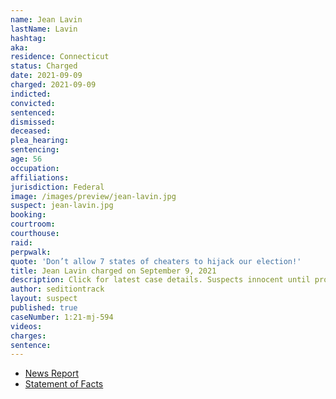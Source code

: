 ```yaml
---
name: Jean Lavin
lastName: Lavin
hashtag:
aka:
residence: Connecticut
status: Charged
date: 2021-09-09
charged: 2021-09-09
indicted:
convicted:
sentenced:
dismissed:
deceased:
plea_hearing:
sentencing:
age: 56
occupation:
affiliations:
jurisdiction: Federal
image: /images/preview/jean-lavin.jpg
suspect: jean-lavin.jpg
booking:
courtroom:
courthouse:
raid:
perpwalk:
quote: 'Don’t allow 7 states of cheaters to hijack our election!'
title: Jean Lavin charged on September 9, 2021
description: Click for latest case details. Suspects innocent until proven guilty.
author: seditiontrack
layout: suspect
published: true
caseNumber: 1:21-mj-594
videos:
charges:
sentence:
---
```

- [News Report](https://www.huffpost.com/entry/jean-lavin-carla-krzywicki-arrested-capitol-attack_n_6140e900e4b09519c50adbe5)
- [Statement of Facts](https://www.justice.gov/usao-dc/case-multi-defendant/file/1433371/download)
